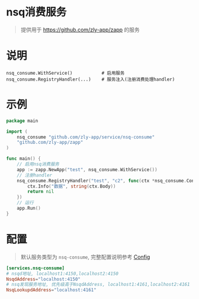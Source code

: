 
# nsq消费服务

> 提供用于 https://github.com/zly-app/zapp 的服务

# 说明

```text
nsq_consume.WithService()           # 启用服务
nsq_consume.RegistryHandler(...)    # 服务注入(注册消费处理handler)
```

# 示例

```go
package main

import (
	nsq_consume "github.com/zly-app/service/nsq-consume"
	"github.com/zly-app/zapp"
)

func main() {
	// 启用nsq消费服务
	app := zapp.NewApp("test", nsq_consume.WithService())
	// 注册handler
	nsq_consume.RegistryHandler("test", "c2", func(ctx *nsq_consume.Context) error {
		ctx.Info("数据", string(ctx.Body))
		return nil
	})
	// 运行
	app.Run()
}
```

# 配置

> 默认服务类型为 `nsq-consume`, 完整配置说明参考 [Config](./config.go)

```toml
[services.nsq-consume]
# nsqd地址, localhost1:4150,localhost2:4150
NsqdAddress="localhost:4150"
# nsq发现服务地址, 优先级高于NsqdAddress, localhost1:4161,localhost2:4161
NsqLookupdAddress="localhost:4161"
```
